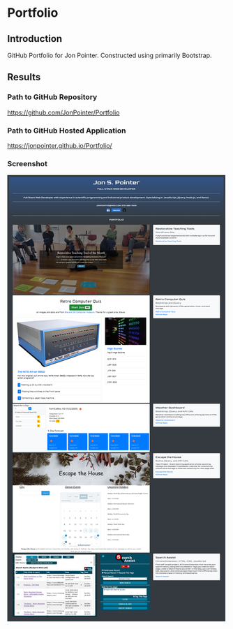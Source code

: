 # Portfolio

## Introduction

GitHub Portfolio for Jon Pointer. Constructed using primarily Bootstrap.

## Results

### Path to GitHub Repository

<https://github.com/JonPointer/Portfolio>

### Path to GitHub Hosted Application

<https://jonpointer.github.io/Portfolio/>

### Screenshot

![Portfolio Screenshot](./Assets/MyImages/ScreenCapture.png)
